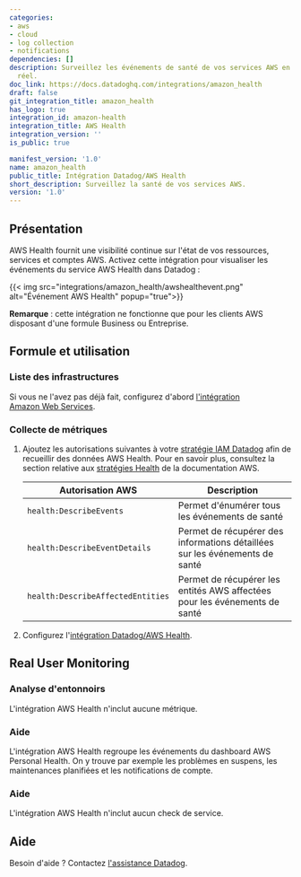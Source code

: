 ```yaml
---
categories:
- aws
- cloud
- log collection
- notifications
dependencies: []
description: Surveillez les événements de santé de vos services AWS en temps quasi
  réel.
doc_link: https://docs.datadoghq.com/integrations/amazon_health
draft: false
git_integration_title: amazon_health
has_logo: true
integration_id: amazon-health
integration_title: AWS Health
integration_version: ''
is_public: true

manifest_version: '1.0'
name: amazon_health
public_title: Intégration Datadog/AWS Health
short_description: Surveillez la santé de vos services AWS.
version: '1.0'
---
```


<!--  SOURCED FROM https://github.com/DataDog/dogweb -->
## Présentation

AWS Health fournit une visibilité continue sur l'état de vos ressources, services et comptes AWS. Activez cette intégration pour visualiser les événements du service AWS Health dans Datadog :

{{< img src="integrations/amazon_health/awshealthevent.png" alt="Événement AWS Health" popup="true">}}

**Remarque** : cette intégration ne fonctionne que pour les clients AWS disposant d'une formule Business ou Entreprise.

## Formule et utilisation

### Liste des infrastructures

Si vous ne l'avez pas déjà fait, configurez d'abord [l'intégration Amazon Web Services][1].

### Collecte de métriques

1. Ajoutez les autorisations suivantes à votre [stratégie IAM Datadog][2] afin de recueillir des données AWS Health. Pour en savoir plus, consultez la section relative aux [stratégies Health][3] de la documentation AWS.

    | Autorisation AWS                    | Description                                      |
    | --------------------------------- | ------------------------------------------------ |
    | `health:DescribeEvents`           | Permet d'énumérer tous les événements de santé                   |
    | `health:DescribeEventDetails`     | Permet de récupérer des informations détaillées sur les événements de santé       |
    | `health:DescribeAffectedEntities` | Permet de récupérer les entités AWS affectées pour les événements de santé |

2. Configurez l'[intégration Datadog/AWS Health][4].

## Real User Monitoring

### Analyse d'entonnoirs

L'intégration AWS Health n'inclut aucune métrique.

### Aide

L'intégration AWS Health regroupe les événements du dashboard AWS Personal Health. On y trouve par exemple les problèmes en suspens, les maintenances planifiées et les notifications de compte.

### Aide

L'intégration AWS Health n'inclut aucun check de service.

## Aide

Besoin d'aide ? Contactez [l'assistance Datadog][5].

[1]: https://docs.datadoghq.com/fr/integrations/amazon_web_services/
[2]: https://docs.datadoghq.com/fr/integrations/amazon_web_services/#installation
[3]: https://docs.aws.amazon.com/health/latest/ug/controlling-access.html
[4]: https://app.datadoghq.com/integrations/amazon-health
[5]: https://docs.datadoghq.com/fr/help/
